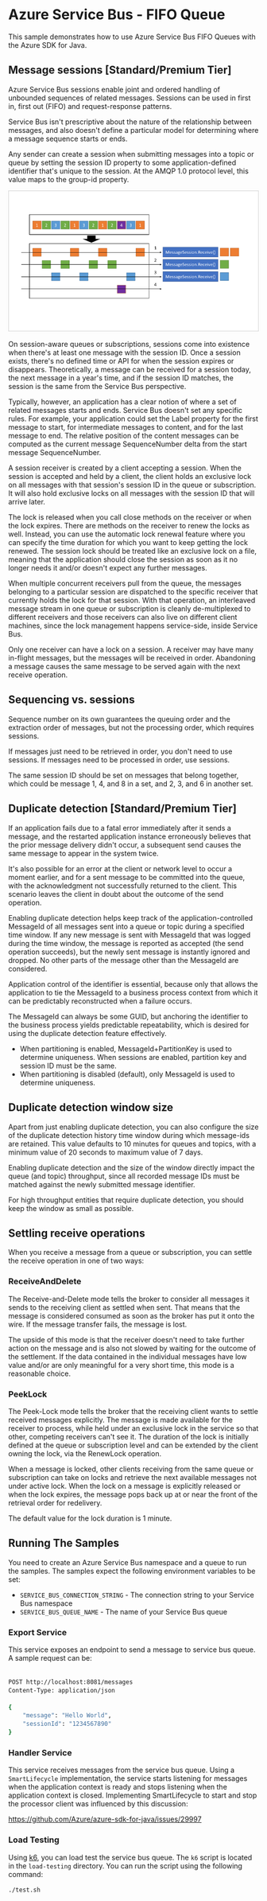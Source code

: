 # Azure Service Bus - FIFO Queue

This sample demonstrates how to use Azure Service Bus FIFO Queues with the Azure SDK for Java.

## Message sessions [Standard/Premium Tier]

Azure Service Bus sessions enable joint and ordered handling of unbounded sequences of related messages. Sessions can be used in first in, first out (FIFO) and request-response patterns. 

Service Bus isn't prescriptive about the nature of the relationship between messages, and also doesn't define a particular model for determining where a message sequence starts or ends.

Any sender can create a session when submitting messages into a topic or queue by setting the session ID property to some application-defined identifier that's unique to the session. At the AMQP 1.0 protocol level, this value maps to the group-id property.

![Sessions](docs/images/sessions.png)

On session-aware queues or subscriptions, sessions come into existence when there's at least one message with the session ID. Once a session exists, there's no defined time or API for when the session expires or disappears. Theoretically, a message can be received for a session today, the next message in a year's time, and if the session ID matches, the session is the same from the Service Bus perspective.

Typically, however, an application has a clear notion of where a set of related messages starts and ends. Service Bus doesn't set any specific rules. For example, your application could set the Label property for the first message to start, for intermediate messages to content, and for the last message to end. The relative position of the content messages can be computed as the current message SequenceNumber delta from the start message SequenceNumber.

A session receiver is created by a client accepting a session. When the session is accepted and held by a client, the client holds an exclusive lock on all messages with that session's session ID in the queue or subscription. It will also hold exclusive locks on all messages with the session ID that will arrive later.

The lock is released when you call close methods on the receiver or when the lock expires. There are methods on the receiver to renew the locks as well. Instead, you can use the automatic lock renewal feature where you can specify the time duration for which you want to keep getting the lock renewed. The session lock should be treated like an exclusive lock on a file, meaning that the application should close the session as soon as it no longer needs it and/or doesn't expect any further messages.

When multiple concurrent receivers pull from the queue, the messages belonging to a particular session are dispatched to the specific receiver that currently holds the lock for that session. With that operation, an interleaved message stream in one queue or subscription is cleanly de-multiplexed to different receivers and those receivers can also live on different client machines, since the lock management happens service-side, inside Service Bus.

Only one receiver can have a lock on a session. A receiver may have many in-flight messages, but the messages will be received in order. Abandoning a message causes the same message to be served again with the next receive operation.

## Sequencing vs. sessions

Sequence number on its own guarantees the queuing order and the extraction order of messages, but not the processing order, which requires sessions.

If messages just need to be retrieved in order, you don't need to use sessions. If messages need to be processed in order, use sessions.

The same session ID should be set on messages that belong together, which could be message 1, 4, and 8 in a set, and 2, 3, and 6 in another set.


## Duplicate detection [Standard/Premium Tier]

If an application fails due to a fatal error immediately after it sends a message, and the restarted application instance erroneously believes that the prior message delivery didn't occur, a subsequent send causes the same message to appear in the system twice.

It's also possible for an error at the client or network level to occur a moment earlier, and for a sent message to be committed into the queue, with the acknowledgment not successfully returned to the client. This scenario leaves the client in doubt about the outcome of the send operation.


Enabling duplicate detection helps keep track of the application-controlled MessageId of all messages sent into a queue or topic during a specified time window. If any new message is sent with MessageId that was logged during the time window, the message is reported as accepted (the send operation succeeds), but the newly sent message is instantly ignored and dropped. No other parts of the message other than the MessageId are considered.

Application control of the identifier is essential, because only that allows the application to tie the MessageId to a business process context from which it can be predictably reconstructed when a failure occurs.

The MessageId can always be some GUID, but anchoring the identifier to the business process yields predictable repeatability, which is desired for using the duplicate detection feature effectively.

- When partitioning is enabled, MessageId+PartitionKey is used to determine uniqueness. When sessions are enabled, partition key and session ID must be the same.
- When partitioning is disabled (default), only MessageId is used to determine uniqueness.

## Duplicate detection window size

Apart from just enabling duplicate detection, you can also configure the size of the duplicate detection history time window during which message-ids are retained. This value defaults to 10 minutes for queues and topics, with a minimum value of 20 seconds to maximum value of 7 days.

Enabling duplicate detection and the size of the window directly impact the queue (and topic) throughput, since all recorded message IDs must be matched against the newly submitted message identifier.

For high throughput entities that require duplicate detection, you should keep the window as small as possible.

## Settling receive operations

When you receive a message from a queue or subscription, you can settle the receive operation in one of two ways:

### ReceiveAndDelete

The Receive-and-Delete mode tells the broker to consider all messages it sends to the receiving client as settled when sent. That means that the message is considered consumed as soon as the broker has put it onto the wire. If the message transfer fails, the message is lost.

The upside of this mode is that the receiver doesn't need to take further action on the message and is also not slowed by waiting for the outcome of the settlement. If the data contained in the individual messages have low value and/or are only meaningful for a very short time, this mode is a reasonable choice.

### PeekLock

The Peek-Lock mode tells the broker that the receiving client wants to settle received messages explicitly. The message is made available for the receiver to process, while held under an exclusive lock in the service so that other, competing receivers can't see it. The duration of the lock is initially defined at the queue or subscription level and can be extended by the client owning the lock, via the RenewLock operation. 

When a message is locked, other clients receiving from the same queue or subscription can take on locks and retrieve the next available messages not under active lock. When the lock on a message is explicitly released or when the lock expires, the message pops back up at or near the front of the retrieval order for redelivery.

The default value for the lock duration is 1 minute. 

## Running The Samples

You need to create an Azure Service Bus namespace and a queue to run the samples. The samples expect the following environment variables to be set:

- `SERVICE_BUS_CONNECTION_STRING` - The connection string to your Service Bus namespace
- `SERVICE_BUS_QUEUE_NAME` - The name of your Service Bus queue

### Export Service

This service exposes an endpoint to send a message to service bus queue. A sample request can be:

```bash

POST http://localhost:8081/messages
Content-Type: application/json

{
    "message": "Hello World",
    "sessionId": "1234567890"
}
```

### Handler Service

This service receives messages from the service bus queue. Using a `SmartLifecycle` implementation, the service starts listening for messages when the application context is ready and stops listening when the application context is closed.
Implementing SmartLifecycle to start and stop the processor client was influenced by this discussion:

<https://github.com/Azure/azure-sdk-for-java/issues/29997>

### Load Testing

Using [k6](https://k6.io/), you can load test the service bus queue. The `k6` script is located in the `load-testing` directory. You can run the script using the following command:

```bash
./test.sh
```
